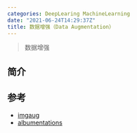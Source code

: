 ```yaml
---
categories: DeepLearing MachineLearning
date: "2021-06-24T14:29:37Z"
title: 数据增强（Data Augmentation）
---
```


> 数据增强

## 简介

## 参考

* [imgaug](https://github.com/aleju/imgaug)
* [albumentations](https://github.com/albumentations-team/albumentations)
